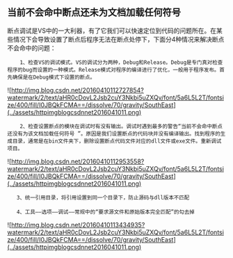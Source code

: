 ## 当前不会命中断点还未为文档加载任何符号

断点调试是VS中的一大利器，有了它我们可以快速定位到代码的问题所在。在某些情况下会导致设置了断点后程序无法在断点处停下，下面分4种情况来解决断点不会命中的问题：

        1、检查VS的调试模式。VS的调试分为两种，Debug和Release。Debug是专门真对检查程序的bug而设置的一种模式。Release模式对程序的编译进行了优化，一般用于程序发布。首先确保是在Debug模式下设置的断点。

![http://img.blog.csdn.net/20160410112727854?watermark/2/text/aHR0cDovL2Jsb2cuY3Nkbi5uZXQv/font/5a6L5L2T/fontsize/400/fill/I0JBQkFCMA==/dissolve/70/gravity/SouthEast](../assets/httpimgblogcsdnnet2016041011.png)

        2、检查设置断点的模块在调试时有没有输出。调试时遇到最多的警告“当前不会命中断点 还没有为该文档加载任何符号 ”。原因是我们设置断点的代码块并没有编译输出。找到程序的生成目录，通常是在bin文件夹下，删除设置断点代码文件对应的dll文件或exe文件。重新调试项目。

![http://img.blog.csdn.net/20160410112953558?watermark/2/text/aHR0cDovL2Jsb2cuY3Nkbi5uZXQv/font/5a6L5L2T/fontsize/400/fill/I0JBQkFCMA==/dissolve/70/gravity/SouthEast](../assets/httpimgblogcsdnnet2016041011.png)

       3、统一引用目录，将引用设置到同一个目录下，防止源码与dll版本不匹配

       4、工具——选项——调试——常规中的“要求源文件和原始版本完全匹配”的勾去掉

![http://img.blog.csdn.net/20160410113434935?watermark/2/text/aHR0cDovL2Jsb2cuY3Nkbi5uZXQv/font/5a6L5L2T/fontsize/400/fill/I0JBQkFCMA==/dissolve/70/gravity/SouthEast](../assets/httpimgblogcsdnnet2016041011.png)
